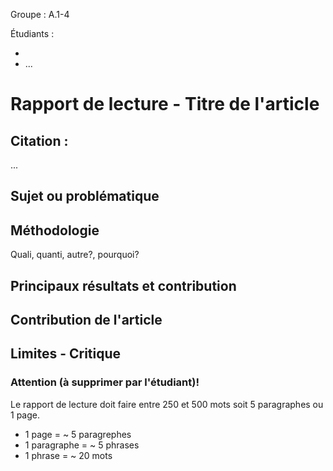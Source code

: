 Groupe : A.1-4

Étudiants : 

- 
- ...

  
# Rapport de lecture - Titre de l'article

## Citation : 

...

## Sujet ou problématique

## Méthodologie 

Quali, quanti, autre?, pourquoi?

## Principaux résultats et contribution

## Contribution de l'article

## Limites - Critique

### Attention (à supprimer par l'étudiant)!

Le rapport de lecture doit faire entre 250 et 500 mots soit 5 paragraphes ou 1 page.
- 1 page = ~ 5 paragrephes
- 1 paragraphe = ~ 5 phrases
- 1 phrase = ~ 20 mots
